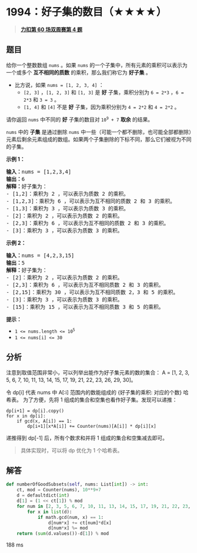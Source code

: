 # 1994：好子集的数目（★★★★）


> <u>**[力扣第 60 场双周赛第 4 题](https://leetcode.cn/problems/the-number-of-good-subsets/)**</u>

## 题目

<p>给你一个整数数组 <code>nums</code> 。如果 <code>nums</code> 的一个子集中，所有元素的乘积可以表示为一个或多个 <strong>互不相同的质数</strong> 的乘积，那么我们称它为 <strong>好子集</strong> 。</p>

<ul>
<li>比方说，如果 <code>nums = [1, 2, 3, 4]</code> ：

<ul>
<li><code>[2, 3]</code> ，<code>[1, 2, 3]</code> 和 <code>[1, 3]</code> 是 <strong>好</strong> 子集，乘积分别为 <code>6 = 2*3</code> ，<code>6 = 2*3</code> 和 <code>3 = 3</code> 。</li>
<li><code>[1, 4]</code> 和 <code>[4]</code> 不是 <strong>好</strong> 子集，因为乘积分别为 <code>4 = 2*2</code> 和 <code>4 = 2*2</code> 。</li>
</ul>
</li>
</ul>

<p>请你返回 <code>nums</code> 中不同的 <strong>好</strong> 子集的数目对<em> </em><code>10<sup>9</sup> + 7</code> <strong>取余</strong> 的结果。</p>

<p><code>nums</code> 中的 <strong>子集</strong> 是通过删除 <code>nums</code> 中一些（可能一个都不删除，也可能全部都删除）元素后剩余元素组成的数组。如果两个子集删除的下标不同，那么它们被视为不同的子集。</p>



<p><strong>示例 1：</strong></p>

<pre>
<b>输入：</b>nums = [1,2,3,4]
<b>输出：</b>6
<b>解释：</b>好子集为：
- [1,2]：乘积为 2 ，可以表示为质数 2 的乘积。
- [1,2,3]：乘积为 6 ，可以表示为互不相同的质数 2 和 3 的乘积。
- [1,3]：乘积为 3 ，可以表示为质数 3 的乘积。
- [2]：乘积为 2 ，可以表示为质数 2 的乘积。
- [2,3]：乘积为 6 ，可以表示为互不相同的质数 2 和 3 的乘积。
- [3]：乘积为 3 ，可以表示为质数 3 的乘积。
</pre>

<p><strong>示例 2：</strong></p>

<pre>
<b>输入：</b>nums = [4,2,3,15]
<b>输出：</b>5
<b>解释：</b>好子集为：
- [2]：乘积为 2 ，可以表示为质数 2 的乘积。
- [2,3]：乘积为 6 ，可以表示为互不相同质数 2 和 3 的乘积。
- [2,15]：乘积为 30 ，可以表示为互不相同质数 2，3 和 5 的乘积。
- [3]：乘积为 3 ，可以表示为质数 3 的乘积。
- [15]：乘积为 15 ，可以表示为互不相同质数 3 和 5 的乘积。
</pre>



<p><strong>提示：</strong></p>

<ul>
<li><code>1 &lt;= nums.length &lt;= 10<sup>5</sup></code></li>
<li><code>1 &lt;= nums[i] &lt;= 30</code></li>
</ul>


## 分析

注意到取值范围非常小，可以列举出能作为好子集元素的数的集合： 
A = [1, 2, 3, 5, 6, 7, 10, 11, 13, 14, 15, 17, 19, 21, 22, 23, 26, 29, 30]。

令 dp[i] 代表 nums 中 A[:i] 范围内的数能组成的 {好子集的乘积: 对应的个数} 哈希表。
为了方便，先将 1 组成的集合和空集也看作好子集。发现可以递推：

    dp[i+1] = dp[i].copy()
    for x in dp[i]:
        if gcd(x, A[i]) == 1:
            dp[i+1][x*A[i]] += Counter(nums)[A[i]] * dp[i][x]

递推得到 dp[-1] 后，所有个数求和并将 1 组成的集合和空集减去即可。

> 具体实现时，可以将 dp 优化为 1 个哈希表。

## 解答

```python
def numberOfGoodSubsets(self, nums: List[int]) -> int:
    ct, mod = Counter(nums), 10**9+7
    d = defaultdict(int)
    d[1] = (1 << ct[1]) % mod
    for num in [2, 3, 5, 6, 7, 10, 11, 13, 14, 15, 17, 19, 21, 22, 23, 26, 29, 30]:
        for x in list(d):
            if math.gcd(num, x) == 1:
                d[num*x] += ct[num]*d[x]
                d[num*x] %= mod
    return (sum(d.values())-d[1]) % mod
```
188 ms

